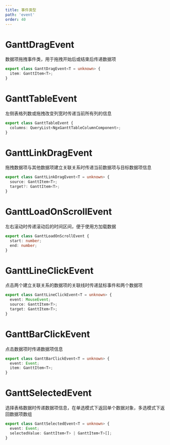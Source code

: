 ```yaml
---
title: 事件类型
path: 'event'
order: 40
---
```


# GanttDragEvent

数据项拖拽事件类，用于拖拽开始后或结束后传递数据项

```ts
export class GanttDragEvent<T = unknown> {
  item: GanttItem<T>;
}
```

# GanttTableEvent

左侧表格列数或拖拽改变列宽时传递当前所有列的信息

```ts
export class GanttTableEvent {
  columns: QueryList<NgxGanttTableColumnComponent>;
}
```

# GanttLinkDragEvent

拖拽数据项与其他数据项建立关联关系时传递当前数据项与目标数据项信息

```ts
export class GanttLinkDragEvent<T = unknown> {
  source: GanttItem<T>;
  target?: GanttItem<T>;
}
```

# GanttLoadOnScrollEvent

左右滚动时传递滚动后的时间区间，便于使用方加载数据

```ts
export class GanttLoadOnScrollEvent {
  start: number;
  end: number;
}
```

# GanttLineClickEvent

点击两个建立关联关系的数据项的关联线时传递鼠标事件和两个数据项

```ts
export class GanttLineClickEvent<T = unknown> {
  event: MouseEvent;
  source: GanttItem<T>;
  target: GanttItem<T>;
}
```

# GanttBarClickEvent

点击数据项时传递数据项信息

```ts
export class GanttBarClickEvent<T = unknown> {
  event: Event;
  item: GanttItem<T>;
}
```

# GanttSelectedEvent

选择表格数据时传递数据项信息，在单选模式下返回单个数据对象，多选模式下返回数据项数组

```ts
export class GanttSelectedEvent<T = unknown> {
  event: Event;
  selectedValue: GanttItem<T> | GanttItem<T>[];
}
```
